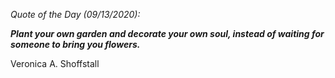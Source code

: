 *Quote of the Day (09/13/2020):*

_**Plant your own garden and decorate your own soul, instead of waiting for someone to bring you flowers.**_

Veronica A. Shoffstall